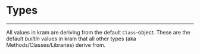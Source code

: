 # Types

----

All values in kram are deriving from the default `Class`-object. These are the default *builtin* values in kram that all other types (aka Methods/Classes/Libraries) derive from.
